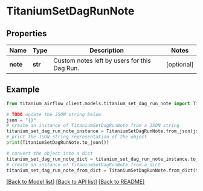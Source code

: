 # TitaniumSetDagRunNote


## Properties

Name | Type | Description | Notes
------------ | ------------- | ------------- | -------------
**note** | **str** | Custom notes left by users for this Dag Run. | [optional] 

## Example

```python
from titanium_airflow_client.models.titanium_set_dag_run_note import TitaniumSetDagRunNote

# TODO update the JSON string below
json = "{}"
# create an instance of TitaniumSetDagRunNote from a JSON string
titanium_set_dag_run_note_instance = TitaniumSetDagRunNote.from_json(json)
# print the JSON string representation of the object
print(TitaniumSetDagRunNote.to_json())

# convert the object into a dict
titanium_set_dag_run_note_dict = titanium_set_dag_run_note_instance.to_dict()
# create an instance of TitaniumSetDagRunNote from a dict
titanium_set_dag_run_note_from_dict = TitaniumSetDagRunNote.from_dict(titanium_set_dag_run_note_dict)
```
[[Back to Model list]](../README.md#documentation-for-models) [[Back to API list]](../README.md#documentation-for-api-endpoints) [[Back to README]](../README.md)


